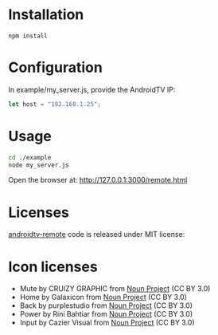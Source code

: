 # Installation

```
npm install
```

# Configuration

In example/my_server.js, provide the AndroidTV IP:

```js
let host = "192.168.1.25";
```

# Usage

```bash
cd ./example
node my_server.js
```

Open the browser at: http://127.0.0.1:3000/remote.html

# Licenses

[androidtv-remote](https://github.com/louis49/androidtv-remote) code is released under MIT license:

# Icon licenses

- Mute by CRUIZY GRAPHIC from <a href="https://thenounproject.com/browse/icons/term/mute/" target="_blank" title="Mute Icons">Noun Project</a> (CC BY 3.0)
- Home by Galaxicon from <a href="https://thenounproject.com/browse/icons/term/home/" target="_blank" title="Home Icons">Noun Project</a> (CC BY 3.0)
- Back by purplestudio from <a href="https://thenounproject.com/browse/icons/term/back/" target="_blank" title="back Icons">Noun Project</a> (CC BY 3.0)
- Power by Rini Bahtiar from <a href="https://thenounproject.com/browse/icons/term/power/" target="_blank" title="Power Icons">Noun Project</a> (CC BY 3.0)
- Input by Cazier Visual from <a href="https://thenounproject.com/browse/icons/term/input/" target="_blank" title="Input Icons">Noun Project</a> (CC BY 3.0)
